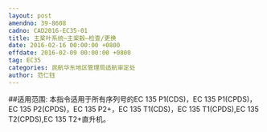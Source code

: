```yaml
---
layout: post
amendno: 39-8608
cadno: CAD2016-EC35-01
title: 主桨叶系统—主桨毂—检查/更换
date: 2016-02-16 00:00:00 +0800
effdate: 2016-02-09 00:00:00 +0800
tag: EC35
categories: 民航华东地区管理局适航审定处
author: 范仁钰
---
```


##适用范围:
本指令适用于所有序列号的EC 135 P1(CDS)，EC 135 P1(CPDS)，EC 135 P2(CPDS)，EC 135 P2+，EC 135 T1(CDS)，EC 135 T1(CPDS),EC 135 T2(CPDS),EC 135 T2+直升机。

